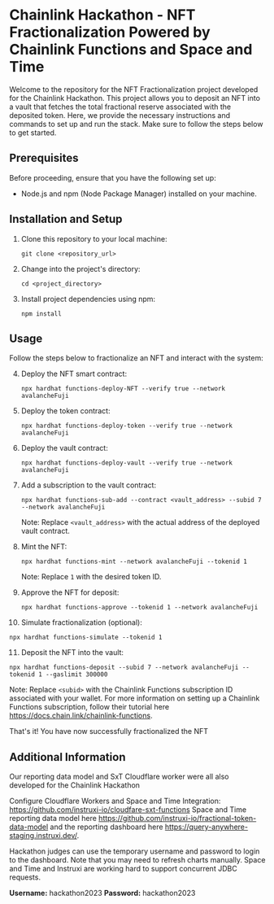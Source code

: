 # Chainlink Hackathon - NFT Fractionalization Powered by Chainlink Functions and Space and Time

Welcome to the repository for the NFT Fractionalization project developed for the Chainlink Hackathon. This project allows you to deposit an NFT into a vault that fetches the total fractional reserve associated with the deposited token. Here, we provide the necessary instructions and commands to set up and run the stack. Make sure to follow the steps below to get started.

## Prerequisites

Before proceeding, ensure that you have the following set up:

- Node.js and npm (Node Package Manager) installed on your machine.

## Installation and Setup

1. Clone this repository to your local machine:
	```
	git clone <repository_url>
	```

2. Change into the project's directory:
	```
	cd <project_directory>
	```

3. Install project dependencies using npm:
	```
	npm install
	```

## Usage

Follow the steps below to fractionalize an NFT and interact with the system:

4. Deploy the NFT smart contract:
	```
	npx hardhat functions-deploy-NFT --verify true --network avalancheFuji
	```

5. Deploy the token contract:
	```
	npx hardhat functions-deploy-token --verify true --network avalancheFuji
	```

6. Deploy the vault contract:
	```
	npx hardhat functions-deploy-vault --verify true --network avalancheFuji
	```

7. Add a subscription to the vault contract:
	```
	npx hardhat functions-sub-add --contract <vault_address> --subid 7 --network avalancheFuji
	```
	Note: Replace ```<vault_address>``` with the actual address of the deployed vault contract.

8. Mint the NFT:
	```
	npx hardhat functions-mint --network avalancheFuji --tokenid 1
	```
	Note: Replace ```1``` with the desired token ID.

9. Approve the NFT for deposit:
	```
	npx hardhat functions-approve --tokenid 1 --network avalancheFuji
	```

10. Simulate fractionalization (optional): 
   ```
   npx hardhat functions-simulate --tokenid 1
   ```

11. Deposit the NFT into the vault:
   ```
   npx hardhat functions-deposit --subid 7 --network avalancheFuji --tokenid 1 --gaslimit 300000
   ```
   
   Note: Replace ```<subid>``` with the Chainlink Functions subscription ID associated with your wallet. For more information on setting up a Chainlink Functions subscription, follow their tutorial here https://docs.chain.link/chainlink-functions.

That's it! You have now successfully fractionalized the NFT

## Additional Information

Our reporting data model and SxT Cloudflare worker were all also developed for the Chainlink Hackathon

Configure Cloudflare Workers and Space and Time Integration: https://github.com/instruxi-io/cloudfare-sxt-functions
Space and Time reporting data model here https://github.com/instruxi-io/fractional-token-data-model and the reporting dashboard here https://query-anywhere-staging.instruxi.dev/. 

Hackathon judges can use the temporary username and password to login to the dashboard. Note that you may need to refresh charts manually. Space and Time and Instruxi are working hard to support concurrent JDBC requests.

**Username:**  hackathon2023
**Password:**  hackathon2023


  
